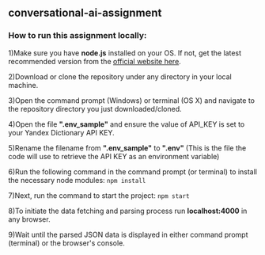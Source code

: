 ## conversational-ai-assignment

### How to run this assignment locally:

1)Make sure you have **node.js** installed on your OS. If not, get the latest recommended version from the [official website here](https://nodejs.org/en/).

2)Download or clone the repository under any directory in your local machine.

3)Open the command prompt (Windows) or terminal (OS X) and navigate to the repository directory you just downloaded/cloned.

4)Open the file **".env_sample"** and ensure the value of API_KEY is set to your Yandex Dictionary API KEY.

5)Rename the filename from **".env_sample"** to **".env"** (This is the file the code will use to retrieve the API KEY as an environment variable)

6)Run the following command in the command prompt (or terminal) to install the necessary node modules: `npm install` <br>

7)Next, run the command to start the project: `npm start` <br>

8)To initiate the data fetching and parsing process run **localhost:4000** in any browser. 

9)Wait until the parsed JSON data is displayed in either command prompt (terminal) or the browser's console.
